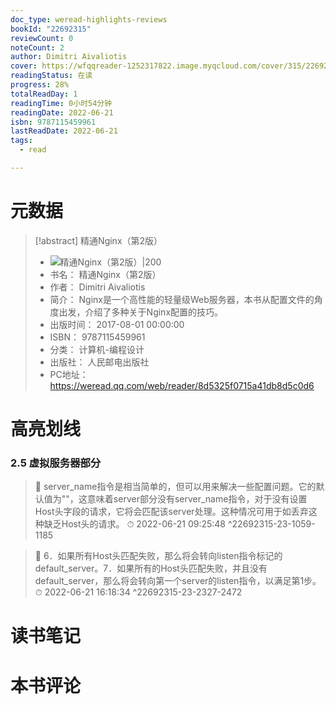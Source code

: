 ```yaml
---
doc_type: weread-highlights-reviews
bookId: "22692315"
reviewCount: 0
noteCount: 2
author: Dimitri Aivaliotis
cover: https://wfqqreader-1252317822.image.myqcloud.com/cover/315/22692315/t7_22692315.jpg
readingStatus: 在读
progress: 28%
totalReadDay: 1
readingTime: 0小时54分钟
readingDate: 2022-06-21
isbn: 9787115459961
lastReadDate: 2022-06-21
tags:
  - read

---
```

# 元数据
> [!abstract] 精通Nginx（第2版）
> - ![ 精通Nginx（第2版）|200](https://wfqqreader-1252317822.image.myqcloud.com/cover/315/22692315/t7_22692315.jpg)
> - 书名： 精通Nginx（第2版）
> - 作者： Dimitri Aivaliotis
> - 简介： Nginx是一个高性能的轻量级Web服务器，本书从配置文件的角度出发，介绍了多种关于Nginx配置的技巧。
> - 出版时间： 2017-08-01 00:00:00
> - ISBN： 9787115459961
> - 分类： 计算机-编程设计
> - 出版社： 人民邮电出版社
> - PC地址：https://weread.qq.com/web/reader/8d5325f0715a41db8d5c0d6

# 高亮划线

### 2.5 虚拟服务器部分

> 📌 server_name指令是相当简单的，但可以用来解决一些配置问题。它的默认值为""，这意味着server部分没有server_name指令，对于没有设置Host头字段的请求，它将会匹配该server处理。这种情况可用于如丢弃这种缺乏Host头的请求。 
> ⏱ 2022-06-21 09:25:48 ^22692315-23-1059-1185

> 📌 6．如果所有Host头匹配失败，那么将会转向listen指令标记的default_server。7．如果所有的Host头匹配失败，并且没有default_server，那么将会转向第一个server的listen指令，以满足第1步。 
> ⏱ 2022-06-21 16:18:34 ^22692315-23-2327-2472

# 读书笔记

# 本书评论

